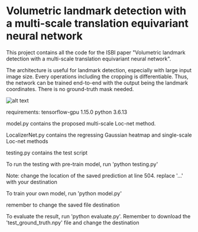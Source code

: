 # Volumetric landmark detection with a multi-scale translation equivariant neural network

This project contains all the code for the ISBI paper "Volumetric landmark detection with a multi-scale translation equivariant neural network". 

The architecture is useful for landmark detection, especially with large input image size. 
Every operations including the cropping is differentiable. Thus, the network can be trained end-to-end with the output being the landmark coordinates. 
There is no ground-truth mask needed.  

![alt text](https://github.com/tym002/bifurcation_detection/blob/master/overview.png)

requirements: 
tensorflow-gpu 1.15.0
python 3.6.13

model.py contains the proposed multi-scale Loc-net method. 

LocalizerNet.py contains the regressing Gaussian heatmap and single-scale Loc-net methods 

testing.py contains the test script 

To run the testing with pre-train model, run 
'python testing.py'

Note: change the location of the saved prediction at line 504. replace '...' with your destination

To train your own model, run 
'python model.py'

remember to change the saved file destination 

To evaluate the result, run 
'python evaluate.py'. Remember to download the 'test_ground_truth.npy' file and change the destination 
